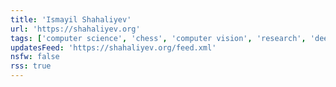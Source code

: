 ```yaml
---
title: 'Ismayil Shahaliyev'
url: 'https://shahaliyev.org'
tags: ['computer science', 'chess', 'computer vision', 'research', 'deep learning', 'academia']
updatesFeed: 'https://shahaliyev.org/feed.xml'
nsfw: false
rss: true
---
```

